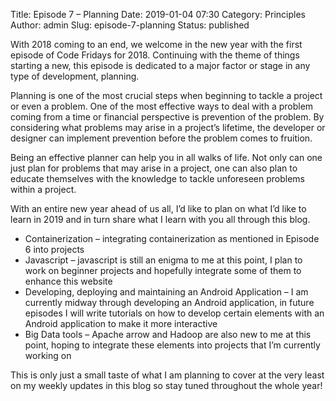 Title: Episode 7 – Planning
Date: 2019-01-04 07:30
Category: Principles
Author: admin
Slug: episode-7-planning
Status: published

With 2018 coming to an end, we welcome in the new year with the first episode of Code Fridays for 2018. Continuing with the theme of things starting a new, this episode is dedicated to a major factor or stage in any type of development, planning.

Planning is one of the most crucial steps when beginning to tackle a project or even a problem. One of the most effective ways to deal with a problem coming from a time or financial perspective is prevention of the problem. By considering what problems may arise in a project’s lifetime, the developer or designer can implement prevention before the problem comes to fruition.

Being an effective planner can help you in all walks of life. Not only can one just plan for problems that may arise in a project, one can also plan to educate themselves with the knowledge to tackle unforeseen problems within a project.

With an entire new year ahead of us all, I’d like to plan on what I’d like to learn in 2019 and in turn share what I learn with you all through this blog.

-   Containerization – integrating containerization as mentioned in Episode 6 into projects
-   Javascript – javascript is still an enigma to me at this point, I plan to work on beginner projects and hopefully integrate some of them to enhance this website
-   Developing, deploying and maintaining an Android Application – I am currently midway through developing an Android application, in future episodes I will write tutorials on how to develop certain elements with an Android application to make it more interactive
-   Big Data tools – Apache arrow and Hadoop are also new to me at this point, hoping to integrate these elements into projects that I’m currently working on

This is only just a small taste of what I am planning to cover at the very least on my weekly updates in this blog so stay tuned throughout the whole year!